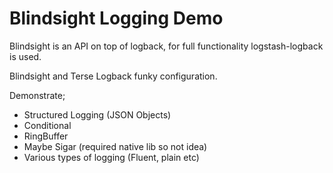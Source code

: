 # Blindsight Logging Demo

Blindsight is an API on top of logback, for full functionality
logstash-logback is used.

Blindsight and Terse Logback funky configuration.

Demonstrate;
+ Structured Logging (JSON Objects)
+ Conditional
+ RingBuffer
+ Maybe Sigar (required native lib so not idea)
+ Various types of logging (Fluent, plain etc)
